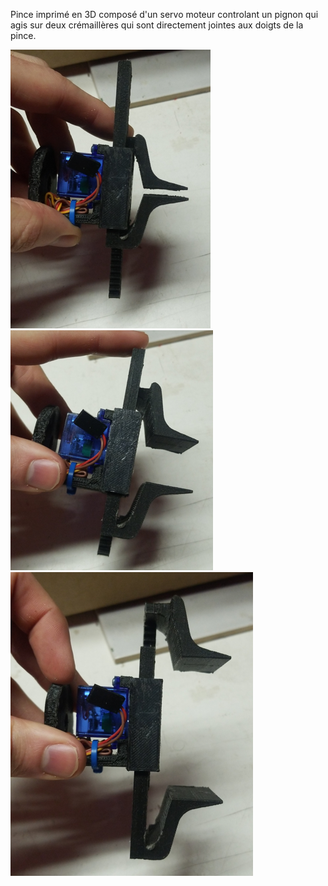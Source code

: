 Pince imprimé en 3D composé d'un servo moteur controlant un pignon qui agis sur deux crémaillères qui sont directement jointes aux doigts de la pince. 



![pince fermée](media/Pasted%20image%2020230427093348.png)
![pince mi-chemin](media/Pasted%20image%2020230427093320.png)
![pince ouverte](media/Pasted%20image%2020230427093335.png)